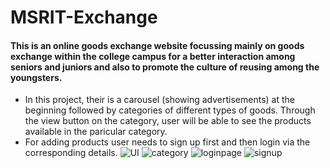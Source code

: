# MSRIT-Exchange

#### This is an online goods exchange website focussing mainly on goods exchange within the college campus for a better interaction among seniors and juniors and also to promote the culture of reusing among the youngsters.
 - In this project, their is a carousel (showing advertisements) at the beginning followed by categories of different types of goods. Through the view button on the category, user will be able to see the products available in the paricular category.
 - For adding products user needs to sign up first and then login via the corresponding details. 
 ![UI](MSRIT-Exchange/images/ui.jpg)
 ![category](MSRIT-Exchange/images/category.jpg)
 ![loginpage](MSRIT-Exchange/images/login.jpg)
 ![signup](MSRIT-Exchange/images/signup.jpg)
